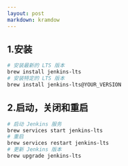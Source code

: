 ```yaml
---
layout: post
markdown: kramdow
---
```

## 1.安装

```bash
# 安装最新的 LTS 版本
brew install jenkins-lts
# 安装特定的 LTS 版本
brew install jenkins-lts@YOUR_VERSION
```

## 2.启动，关闭和重启

```bash
# 启动 Jenkins 服务
brew services start jenkins-lts
# 重启
brew services restart jenkins-lts
# 更新 Jenkins 版本
brew upgrade jenkins-lts
```

